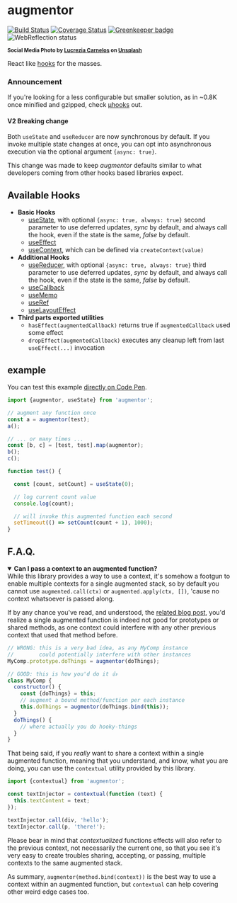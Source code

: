 # augmentor

[![Build Status](https://travis-ci.com/WebReflection/augmentor.svg?branch=master)](https://travis-ci.com/WebReflection/augmentor) [![Coverage Status](https://coveralls.io/repos/github/WebReflection/augmentor/badge.svg?branch=master)](https://coveralls.io/github/WebReflection/augmentor?branch=master) [![Greenkeeper badge](https://badges.greenkeeper.io/WebReflection/augmentor.svg)](https://greenkeeper.io/) ![WebReflection status](https://offline.report/status/webreflection.svg)

<sup>**Social Media Photo by [Lucrezia Carnelos](https://unsplash.com/@ciabattespugnose) on [Unsplash](https://unsplash.com/)**</sup>

React like [hooks](https://reactjs.org/docs/hooks-reference.html) for the masses.


### Announcement

If you're looking for a less configurable but smaller solution, as in ~0.8K once minified and gzipped, check [µhooks](https://github.com/WebReflection/uhooks#readme) out.


#### V2 Breaking change

Both `useState` and `useReducer` are now synchronous by default. If you invoke multiple state changes at once, you can opt into asynchronous execution via the optional argument `{async: true}`.

This change was made to keep _augmentor_ defaults similar to what developers coming from other hooks based libraries expect.



## Available Hooks

  * **Basic Hooks**
    * [useState](https://reactjs.org/docs/hooks-reference.html#usestate), with optional `{async: true, always: true}` second parameter to use deferred updates, _sync_ by default, and always call the hook, even if the state is the same, _false_ by default.
    * [useEffect](https://reactjs.org/docs/hooks-reference.html#useeffect)
    * [useContext](https://reactjs.org/docs/hooks-reference.html#usecontext), which can be defined via `createContext(value)`
  * **Additional Hooks**
    * [useReducer](https://reactjs.org/docs/hooks-reference.html#usereducer), with optional `{async: true, always: true}` third parameter to use deferred updates, _sync_ by default, and always call the hook, even if the state is the same, _false_ by default.
    * [useCallback](https://reactjs.org/docs/hooks-reference.html#usecallback)
    * [useMemo](https://reactjs.org/docs/hooks-reference.html#usememo)
    * [useRef](https://reactjs.org/docs/hooks-reference.html#useref)
    * [useLayoutEffect](https://reactjs.org/docs/hooks-reference.html#uselayouteffect)
  * **Third parts exported utilities**
    * `hasEffect(augmentedCallback)` returns true if `augmentedCallback` used some effect
    * `dropEffect(augmentedCallback)` executes any cleanup left from last `useEffect(...)` invocation



## example

You can test this example [directly on Code Pen](https://codepen.io/WebReflection/pen/zymKBb?editors=0011).

```js
import {augmentor, useState} from 'augmentor';

// augment any function once
const a = augmentor(test);
a();

// ... or many times ...
const [b, c] = [test, test].map(augmentor);
b();
c();

function test() {

  const [count, setCount] = useState(0);

  // log current count value
  console.log(count);

  // will invoke this augmented function each second
  setTimeout(() => setCount(count + 1), 1000);
}
```

## F.A.Q.

<details open>
  <summary>
    <strong>Can I pass a context to an augmented function?</strong>
  </summary>
  <div>
While this library provides a way to use a context, it's somehow a footgun to enable multiple contexts for a single augmented stack, so by default you cannot use <code>augmented.call(ctx)</code> or <code>augmented.apply(ctx, [])</code>, 'cause no context whatsoever is passed along.

If by any chance you've read, and understood, the [related blog post](https://medium.com/@WebReflection/demystifying-hooks-f55ad885609f), you'd realize a single augmented function is indeed not good for prototypes or shared methods, as one context could interfere with any other previous context that used that method before.

```js
// WRONG: this is a very bad idea, as any MyComp instance
//        could potentially interfere with other instances
MyComp.prototype.doThings = augmentor(doThings);

// GOOD: this is how you'd do it 👍
class MyComp {
  constructor() {
    const {doThings} = this;
    // augment a bound method/function per each instance
    this.doThings = augmentor(doThings.bind(this));
  }
  doThings() {
    // where actually you do hooky-things
  }
}
```

That being said, if you *really* want to share a context within a single augmented function, meaning that you understand, and know, what you are doing, you can
 use the <code>contextual</code> utility provided by this library.

```js
import {contextual} from 'augmentor';

const textInjector = contextual(function (text) {
  this.textContent = text;
});

textInjector.call(div, 'hello');
textInjector.call(p, 'there!');
```

Please bear in mind that _contextualized_ functions effects will also refer to the previous context, not necessarily the current one, so that you see it's very easy to create troubles sharing, accepting, or passing, multiple contexts to the same augmented stack.

As summary, <code>augmentor(method.bind(context))</code> is the best way to use a context within an augmented function, but <code>contextual</code> can help covering other weird edge cases too.
  </div>
</details> 
